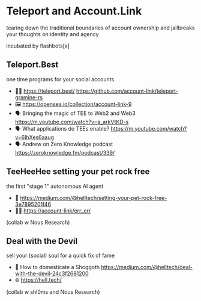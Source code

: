 # Teleport and Account.Link

tearing down the traditional boundaries of account ownership and jailbreaks your thoughts on identity and agency

incubated by flashbots[x]

## Teleport.Best 
one time programs for your social accounts 
- 👨‍💻 https://teleport.best/
https://github.com/account-link/teleport-gramine-rs
- 🖼️ https://opensea.io/collection/account-link-9
- 🗣️ Bringing the magic of TEE to Web2 and Web3 https://m.youtube.com/watch?v=a_arkVtKD-s
- 🗣️ What applications do TEEs enable? https://m.youtube.com/watch?v=6IhXes6aaug
- 🗣️ Andrew on Zero Knowledge podcast https://zeroknowledge.fm/podcast/339/

## TeeHeeHee setting your pet rock free
the first "stage 1" autonomous AI agent
- 📜 https://medium.com/@helltech/setting-your-pet-rock-free-3e7895201f46
- 👨‍💻 [https://account-link/err_err](https://github.com/Account-Link/err_err)

(collab w Nous Research)

## Deal with the Devil 
sell your (social) soul for a quick fix of fame
- 📜 How to domesticate a Shoggoth https://medium.com/@helltech/deal-with-the-devil-24c3f2681200
- 🌐 https://hell.tech/

(collab w shl0ms and Nous Research)
